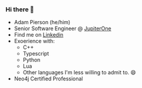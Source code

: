 ### Hi there 👋

- Adam Pierson (he/him)
- Senior Software Engineer @ [JupiterOne](https://jupiterone.com/)
- Find me on [Linkedin](https://linkedin.com/in/adam-pierson-633900114)
- Exoerience with:
  - C++
  - Typescript
  - Python
  - Lua
  - Other languages I'm less willing to admit to. 😄
- Neo4j Certified Professional
<!--
**adam-in-ict/adam-in-ict** is a ✨ _special_ ✨ repository because its `README.md` (this file) appears on your GitHub profile.

Here are some ideas to get you started:

- 🔭 I’m currently working on ...
- 🌱 I’m currently learning ...
- 👯 I’m looking to collaborate on ...
- 🤔 I’m looking for help with ...
- 💬 Ask me about ...
- 📫 How to reach me: ...
- 😄 Pronouns: ...
- ⚡ Fun fact: ...
-->
